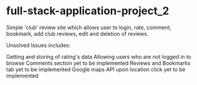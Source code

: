 # full-stack-application-project_2

Simple 'club' review site which allows user to login, rate, comment, bookmark, add club reviews, edit and deletion of reviews.

Unsolved Issues includes:

Getting and storing of rating's data
Allowing users who are not logged in to browse 
Comments section yet to be implemented
Reviews and Bookmarks tab yet to be implemented
Google maps API upon location click yet to be implemented
